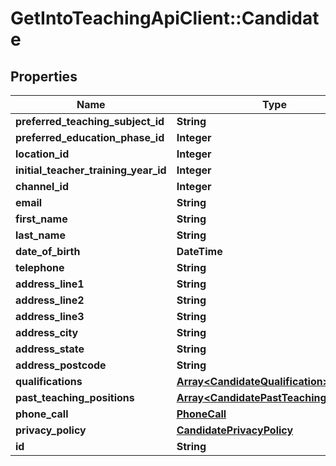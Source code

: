 # GetIntoTeachingApiClient::Candidate

## Properties
Name | Type | Description | Notes
------------ | ------------- | ------------- | -------------
**preferred_teaching_subject_id** | **String** |  | [optional] 
**preferred_education_phase_id** | **Integer** |  | [optional] 
**location_id** | **Integer** |  | [optional] 
**initial_teacher_training_year_id** | **Integer** |  | [optional] 
**channel_id** | **Integer** |  | [optional] 
**email** | **String** |  | 
**first_name** | **String** |  | 
**last_name** | **String** |  | 
**date_of_birth** | **DateTime** |  | 
**telephone** | **String** |  | 
**address_line1** | **String** |  | 
**address_line2** | **String** |  | [optional] 
**address_line3** | **String** |  | [optional] 
**address_city** | **String** |  | 
**address_state** | **String** |  | 
**address_postcode** | **String** |  | 
**qualifications** | [**Array&lt;CandidateQualification&gt;**](CandidateQualification.md) |  | [optional] 
**past_teaching_positions** | [**Array&lt;CandidatePastTeachingPosition&gt;**](CandidatePastTeachingPosition.md) |  | [optional] 
**phone_call** | [**PhoneCall**](PhoneCall.md) |  | [optional] 
**privacy_policy** | [**CandidatePrivacyPolicy**](CandidatePrivacyPolicy.md) |  | [optional] 
**id** | **String** |  | [optional] 


